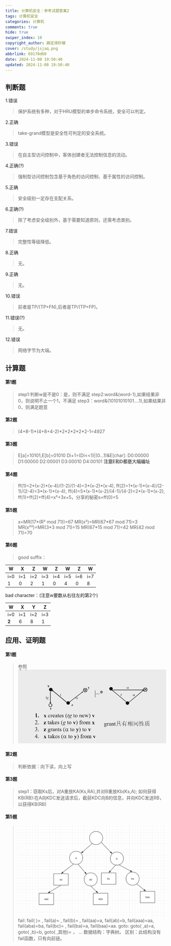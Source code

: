 ```yaml
---
title: 计算机安全：参考试题答案2
tags: 计算机安全
categories: 计算机
comments: true
hide: true
swiper_index: 10
copyright_author: 薛定谔柠檬
cover: /study/jsjaq.png
abbrlink: 69170d60
date: 2024-11-08 19:50:40
updated: 2024-11-08 19:50:40
---
```

## 判断题
1.错误
>保护系统有多种，对于HRU模型的单步命令系统，安全可以判定。

2.正确
>take-grand模型是安全性可判定的安全系统。

3.错误
>在自主型访问控制中，客体创建者无法控制信息的流动。

4.正确(?)
>强制型访问控制包含基于角色的访问控制、基于属性的访问控制。

5.正确
>安全级别一定存在支配关系。

6.正确(?)
>除了考虑安全级别外，基于需要知道原则，还需考虑类别。

7.错误
>完整性等级降低。

8.正确
>无。

9.正确
>无。

10.错误
>前者是TP/(TP+FN),后者是TP/(TP+FP)。

11.错误(?)
>无。

12.错误
>网络字节为大端。

## 计算题
#### 第1题
>step1:判断w是不是0：是，则不满足
step2:word&(word-1),如果结果非0，则说明不止一个1，不满足
step3：word&(10101010101....1),如果结果非0，则满足题意

#### 第2题
>(4+8-1)\*(4+8+4-2)\*2\*2\*2\*2\*2-1=4927


#### 第3题
>E\[a]=10101,E\[b]=01010
Di+1=(Di<<1)|(0...1)&E\[char]:
D0:00000
D1:00000
D2:00001
D3:00010
D4:00101
**注意E和D都是大端编址**

#### 第4题
>ff(1)=2\*(x-2)\*(x-4)/(1-2)/(1-4)=3\*(x-2)*(x-4),
ff(2)=1\*(x-1)\*(x-4)/(2-1)/(2-4)=3\*(x-1)\*(x-4),
ff(4)=5\*(x-1)\*(x-2)/(4-1)/(4-2)=2\*(x-1)\*(x-2),
ff(1)+ff(2)+ff(4)=x²+3x+5，分享的秘密s=ff(0)=5

#### 第5题
>x=MR(17*(R² mod 71))=67
MR(x²)=MR(67\*67 mod 71)=3
MR(x²²)=MR(3\*3 mod 71)=15
MR(67*15 mod 71)=42
MR(42 mod 71)=70

#### 第6题
>good suffix：

| W   | X   | Z   | W   | Z   | W   | Z            | W   |
|-----|-----|-----|-----|-----|-----|--------------|-----|
| i=0 | i=1 | i=2 | i=3 | i=4 | i=5 | i=6          | i=7 |
| 1   | 0   | 2   | 1   | 0   | 4   | 0            | 8   |
bad character：(注意w要数从右往左的第2个)

| W     | X   | Y   | Z   | 
|-------|-----|-----|-----|
| i=0   | i=1 | i=2 | i=3 | 
| **2** | 6   | 8   | 1   |

## 应用、证明题
#### 第1题
>参照
![对称性](study/take.png)

#### 第2题
>判断依据：向下读，向上写

#### 第3题
>step1：窃取Ks后，对A重放KA(Ks,RA),并对B重放Kb(Ks,A);
如何获得KB(RB):在A向KDC发送请求后，截获KDC向B的信息，并向KDC发送RB，以获得KB(RB)

#### 第5题
>![如图](study/xiti2.png)
fail:
fail( )= ,
fail(a)= ,
fail(b)= ,
fail(aa)=a,
fail(ab)=b,
fail(aaa)=aa,
fail(aba)=ba,
fail(bc)= ,
fail(ba)=a,
fail(baa)=aa.
goto:
goto( ,a)=a,
goto( ,b)=b,
goto( ,其他)= ，
...
数据结构：字典树。
区别：此结构没有fail函数，只有向前链。
